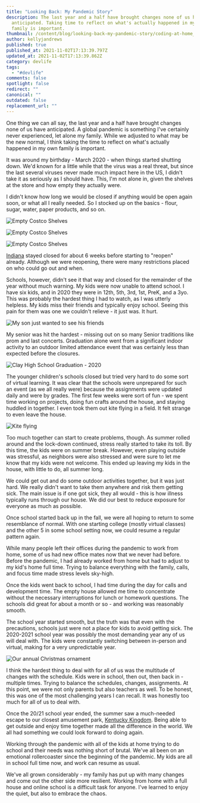 ```yaml
---
title: "Looking Back: My Pandemic Story"
description: The last year and a half have brought changes none of us have
  anticipated. Taking time to reflect on what's actually happened in my own
  family is important.
thumbnail: /content/blog/looking-back-my-pandemic-story/coding-at-home_1200x600.png
author: kellyjandrews
published: true
published_at: 2021-11-02T17:13:39.797Z
updated_at: 2021-11-02T17:13:39.862Z
category: devlife
tags:
  - "#devlife"
comments: false
spotlight: false
redirect: ""
canonical: ""
outdated: false
replacement_url: ""
---
```

One thing we can all say, the last year and a half have brought changes none of us have anticipated. A global pandemic is something I've certainly never experienced, let alone my family.  While we adjusted to what may be the new normal, I think taking the time to reflect on what's actually happened in my own family is important. 

It was around my birthday - March 2020 - when things started shutting down. We'd known for a little while that the virus was a real threat, but since the last several viruses never made much impact here in the US, I didn't take it as seriously as I should have. This, I'm not alone in, given the shelves at the store and how empty they actually were.  

I didn't know how long we would be closed if anything would be open again soon, or what all I really needed. So I stocked up on the basics - flour, sugar, water, paper products, and so on.  

![Empty Costco Shelves](/content/blog/looking-back-my-pandemic-story/shelves-1.jpg)

![Empty Costco Shelves](/content/blog/looking-back-my-pandemic-story/shelves-2.jpg) 

![Empty Costco Shelves](/content/blog/looking-back-my-pandemic-story/shelves-3.jpg)

[Indiana](https://www.wfyi.org/news/articles/reflections-a-timeline-of-the-covid-19-pandemic-in-indiana) stayed closed for about 6 weeks before starting to "reopen" already. Although we were reopening, there were many restrictions placed on who could go out and when.

Schools, however, didn't see it that way and closed for the remainder of the year without much warning. My kids were now unable to attend school.   I have six kids, and in 2020 they were in 12th, 5th, 3rd, 1st, PreK, and a 3yo. This was probably the hardest thing I had to watch, as I was utterly helpless.  My kids miss their friends and typically enjoy school. Seeing this pain for them was one we couldn't relieve - it just was. It hurt. 

![My son just wanted to see his friends](/content/blog/looking-back-my-pandemic-story/finn.jpg)

My senior was hit the hardest - missing out on so many Senior traditions like prom and last concerts. Graduation alone went from a significant indoor activity to an outdoor limited attendance event that was certainly less than expected before the closures. 

![Clay High School Graduation - 2020](/content/blog/looking-back-my-pandemic-story/graduation.jpg)

The younger children's schools closed but tried very hard to do some sort of virtual learning.  It was clear that the schools were unprepared for such an event (as we all really were) because the assignments were updated daily and were by grades.  The first few weeks were sort of fun - we spent time working on projects, doing fun crafts around the house, and staying huddled in together. I even took them out kite flying in a field.  It felt strange to even leave the house. 

![Kite flying](/content/blog/looking-back-my-pandemic-story/kites-1.jpg)

Too much together can start to create problems, though. As summer rolled around and the lock-down continued, stress really started to take its toll. By this time, the kids were on summer break. However, even playing outside was stressful, as neighbors were also stressed and were sure to let me know that my kids were not welcome. This ended up leaving my kids in the house, with little to do, all summer long. 

We could get out and do some outdoor activities together, but it was just hard.  We really didn't want to take them anywhere and risk them getting sick. The main issue is if one got sick, they all would - this is how illness typically runs through our house. We did our best to reduce exposure for everyone as much as possible. 

Once school started back up in the fall, we were all hoping to return to some resemblance of normal. With one starting college (mostly virtual classes) and the other 5 in some school setting now, we could resume a regular pattern again. 

While many people left their offices during the pandemic to work from home, some of us had new office mates now that we never had before.  Before the pandemic, I had already worked from home but had to adjust to my kid's home full time. Trying to balance everything with the family, calls, and focus time made stress levels sky-high.

Once the kids went back to school, I had time during the day for calls and development time.  The empty house allowed me time to concentrate without the necessary interruptions for lunch or homework questions. The schools did great for about a month or so - and working was reasonably smooth.

The school year started smooth, but the truth was that even with the precautions, schools just were not a place for kids to avoid getting sick.  The 2020-2021 school year was possibly the most demanding year any of us will deal with. The kids were constantly switching between in-person and virtual, making for a very unpredictable year. 

![Our annual Christmas ornament](/content/blog/looking-back-my-pandemic-story/ornament.jpg)

I think the hardest thing to deal with for all of us was the multitude of changes with the schedule. Kids were in school, then out, then back in - multiple times. Trying to balance the schedules, changes, assignments. At this point, we were not only parents but also teachers as well. To be honest, this was one of the most challenging years I can recall. It was honestly too much for all of us to deal with. 

Once the 20/21 school year ended, the summer saw a much-needed escape to our closest amusement park, [Kentucky Kingdom](https://www.kentuckykingdom.com/). Being able to get outside and enjoy time together made all the difference in the world. We all had something we could look forward to doing again. 

Working through the pandemic with all of the kids at home trying to do school and their needs was nothing short of brutal. We've all been on an emotional rollercoaster since the beginning of the pandemic. My kids are all in school full time now, and work can resume as usual. 

We've all grown considerably - my family has put up with many changes and come out the other side more resilient. Working from home with a full house and online school is a difficult task for anyone. I've learned to enjoy the quiet, but also to embrace the chaos.